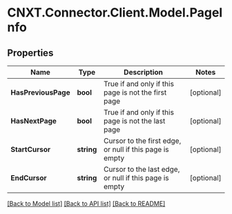 
# CNXT.Connector.Client.Model.PageInfo

## Properties

Name | Type | Description | Notes
------------ | ------------- | ------------- | -------------
**HasPreviousPage** | **bool** | True if and only if this page is not the first page | [optional] 
**HasNextPage** | **bool** | True if and only if this page is not the last page | [optional] 
**StartCursor** | **string** | Cursor to the first edge, or null if this page is empty | [optional] 
**EndCursor** | **string** | Cursor to the last edge, or null if this page is empty | [optional] 

[[Back to Model list]](../README.md#documentation-for-models)
[[Back to API list]](../README.md#documentation-for-api-endpoints)
[[Back to README]](../README.md)

